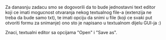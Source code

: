 Za danasnju zadacu smo se dogovorili da to bude jednostavni text editor koji ce imati mogucnost otvaranja nekog textualnog file-a (extenzija ne treba da bude samo txt), te imati opciju da snimi u file (koji ce svaki put otvoriti formu za snimanje) ono sto je napisano u textualnom dijelu GUI-ja :)

Znaci, textualni editor sa opcijama "Open" i "Save as".